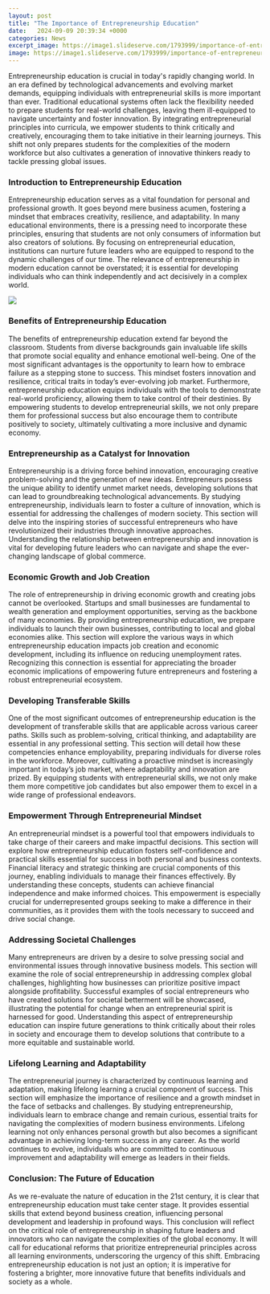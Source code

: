 ```yaml
---
layout: post
title: "The Importance of Entrepreneurship Education"
date:   2024-09-09 20:39:34 +0000
categories: News
excerpt_image: https://image1.slideserve.com/1793999/importance-of-entrepreneurship-education-l.jpg
image: https://image1.slideserve.com/1793999/importance-of-entrepreneurship-education-l.jpg
---
```


Entrepreneurship education is crucial in today's rapidly changing world. In an era defined by technological advancements and evolving market demands, equipping individuals with entrepreneurial skills is more important than ever. Traditional educational systems often lack the flexibility needed to prepare students for real-world challenges, leaving them ill-equipped to navigate uncertainty and foster innovation. By integrating entrepreneurial principles into curricula, we empower students to think critically and creatively, encouraging them to take initiative in their learning journeys. This shift not only prepares students for the complexities of the modern workforce but also cultivates a generation of innovative thinkers ready to tackle pressing global issues.
### Introduction to Entrepreneurship Education
Entrepreneurship education serves as a vital foundation for personal and professional growth. It goes beyond mere business acumen, fostering a mindset that embraces creativity, resilience, and adaptability. In many educational environments, there is a pressing need to incorporate these principles, ensuring that students are not only consumers of information but also creators of solutions. By focusing on entrepreneurial education, institutions can nurture future leaders who are equipped to respond to the dynamic challenges of our time. The relevance of entrepreneurship in modern education cannot be overstated; it is essential for developing individuals who can think independently and act decisively in a complex world.

![](https://image1.slideserve.com/1793999/importance-of-entrepreneurship-education-l.jpg)
### Benefits of Entrepreneurship Education
The benefits of entrepreneurship education extend far beyond the classroom. Students from diverse backgrounds gain invaluable life skills that promote social equality and enhance emotional well-being. One of the most significant advantages is the opportunity to learn how to embrace failure as a stepping stone to success. This mindset fosters innovation and resilience, critical traits in today’s ever-evolving job market. Furthermore, entrepreneurship education equips individuals with the tools to demonstrate real-world proficiency, allowing them to take control of their destinies. By empowering students to develop entrepreneurial skills, we not only prepare them for professional success but also encourage them to contribute positively to society, ultimately cultivating a more inclusive and dynamic economy.
### Entrepreneurship as a Catalyst for Innovation
Entrepreneurship is a driving force behind innovation, encouraging creative problem-solving and the generation of new ideas. Entrepreneurs possess the unique ability to identify unmet market needs, developing solutions that can lead to groundbreaking technological advancements. By studying entrepreneurship, individuals learn to foster a culture of innovation, which is essential for addressing the challenges of modern society. This section will delve into the inspiring stories of successful entrepreneurs who have revolutionized their industries through innovative approaches. Understanding the relationship between entrepreneurship and innovation is vital for developing future leaders who can navigate and shape the ever-changing landscape of global commerce.
### Economic Growth and Job Creation
The role of entrepreneurship in driving economic growth and creating jobs cannot be overlooked. Startups and small businesses are fundamental to wealth generation and employment opportunities, serving as the backbone of many economies. By providing entrepreneurship education, we prepare individuals to launch their own businesses, contributing to local and global economies alike. This section will explore the various ways in which entrepreneurship education impacts job creation and economic development, including its influence on reducing unemployment rates. Recognizing this connection is essential for appreciating the broader economic implications of empowering future entrepreneurs and fostering a robust entrepreneurial ecosystem.
### Developing Transferable Skills
One of the most significant outcomes of entrepreneurship education is the development of transferable skills that are applicable across various career paths. Skills such as problem-solving, critical thinking, and adaptability are essential in any professional setting. This section will detail how these competencies enhance employability, preparing individuals for diverse roles in the workforce. Moreover, cultivating a proactive mindset is increasingly important in today’s job market, where adaptability and innovation are prized. By equipping students with entrepreneurial skills, we not only make them more competitive job candidates but also empower them to excel in a wide range of professional endeavors.
### Empowerment Through Entrepreneurial Mindset
An entrepreneurial mindset is a powerful tool that empowers individuals to take charge of their careers and make impactful decisions. This section will explore how entrepreneurship education fosters self-confidence and practical skills essential for success in both personal and business contexts. Financial literacy and strategic thinking are crucial components of this journey, enabling individuals to manage their finances effectively. By understanding these concepts, students can achieve financial independence and make informed choices. This empowerment is especially crucial for underrepresented groups seeking to make a difference in their communities, as it provides them with the tools necessary to succeed and drive social change.
### Addressing Societal Challenges
Many entrepreneurs are driven by a desire to solve pressing social and environmental issues through innovative business models. This section will examine the role of social entrepreneurship in addressing complex global challenges, highlighting how businesses can prioritize positive impact alongside profitability. Successful examples of social entrepreneurs who have created solutions for societal betterment will be showcased, illustrating the potential for change when an entrepreneurial spirit is harnessed for good. Understanding this aspect of entrepreneurship education can inspire future generations to think critically about their roles in society and encourage them to develop solutions that contribute to a more equitable and sustainable world.
### Lifelong Learning and Adaptability
The entrepreneurial journey is characterized by continuous learning and adaptation, making lifelong learning a crucial component of success. This section will emphasize the importance of resilience and a growth mindset in the face of setbacks and challenges. By studying entrepreneurship, individuals learn to embrace change and remain curious, essential traits for navigating the complexities of modern business environments. Lifelong learning not only enhances personal growth but also becomes a significant advantage in achieving long-term success in any career. As the world continues to evolve, individuals who are committed to continuous improvement and adaptability will emerge as leaders in their fields.
### Conclusion: The Future of Education
As we re-evaluate the nature of education in the 21st century, it is clear that entrepreneurship education must take center stage. It provides essential skills that extend beyond business creation, influencing personal development and leadership in profound ways. This conclusion will reflect on the critical role of entrepreneurship in shaping future leaders and innovators who can navigate the complexities of the global economy. It will call for educational reforms that prioritize entrepreneurial principles across all learning environments, underscoring the urgency of this shift. Embracing entrepreneurship education is not just an option; it is imperative for fostering a brighter, more innovative future that benefits individuals and society as a whole.